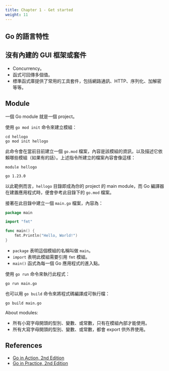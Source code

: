 ```yaml
---
title: Chapter 1 - Get started
weight: 11
---
```


## Go 的語言特性

 沒有內建的 GUI 框架或套件
 -
 -  Concurrency。
 - 函式可回傳多個值。
 - 標準函式庫提供了常用的工具套件，包括網路通訊、HTTP、序列化、加解密等等。

## Module

一個 Go module 就是一個 project。

使用 `go mod init` 命令來建立模組：

```shell
cd hellogo
go mod init hellogo
```

此命令會在當前目前建立一個 `go.mod` 檔案，內容是該模組的資訊，以及描述它依賴哪些模組（如果有的話）。上述指令所建立的檔案內容會像這樣：

```text
module hellogo

go 1.23.0
```

以此範例而言，`hellogo` 目錄即成為你的 project 的 main module，而 Go 編譯器在建置應用程式時，便會參考此目錄下的 `go.mod` 檔案。

接著在此目錄中建立一個 `main.go` 檔案，內容為：

```go
package main

import "fmt"

func main() {
    fmt.Println("Hello, World!")
}
```

- `package` 表明這個模組的名稱叫做 `main`。
- `import` 表明此模組需要引用 `fmt` 模組。
- `main()` 函式為每一個 Go 應用程式的進入點。

使用 `go run` 命令來執行此程式：

```shell
go run main.go
```

也可以用 `go build` 命令來將程式碼編譯成可執行檔：

```shell
go build main.go
```

About modules:

- 所有小寫字母開頭的型別、變數、或常數，只有在模組內部才能使用。
- 所有大寫字母開頭的型別、變數、或常數，都會 export 供外界使用。

## References

- [Go in Action, 2nd Edition](https://www.manning.com/books/go-in-action-second-edition)
- [Go in Practice, 2nd Edition](https://www.manning.com/books/go-in-practice-second-edition)
